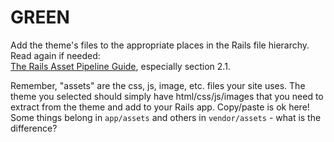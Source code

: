 # GREEN
Add the theme's files to the appropriate places in the Rails file hierarchy.<br>
Read again if needed:<br>
[The Rails Asset Pipeline Guide](http://guides.rubyonrails.org/asset_pipeline.html), especially section 2.1.

Remember, "assets" are the css, js, image, etc. files your site uses.
The theme you selected should simply have html/css/js/images that you need to extract from the theme and add to your Rails app. Copy/paste is ok here!<br>
Some things belong in `app/assets` and others in `vendor/assets` - what is the difference?

